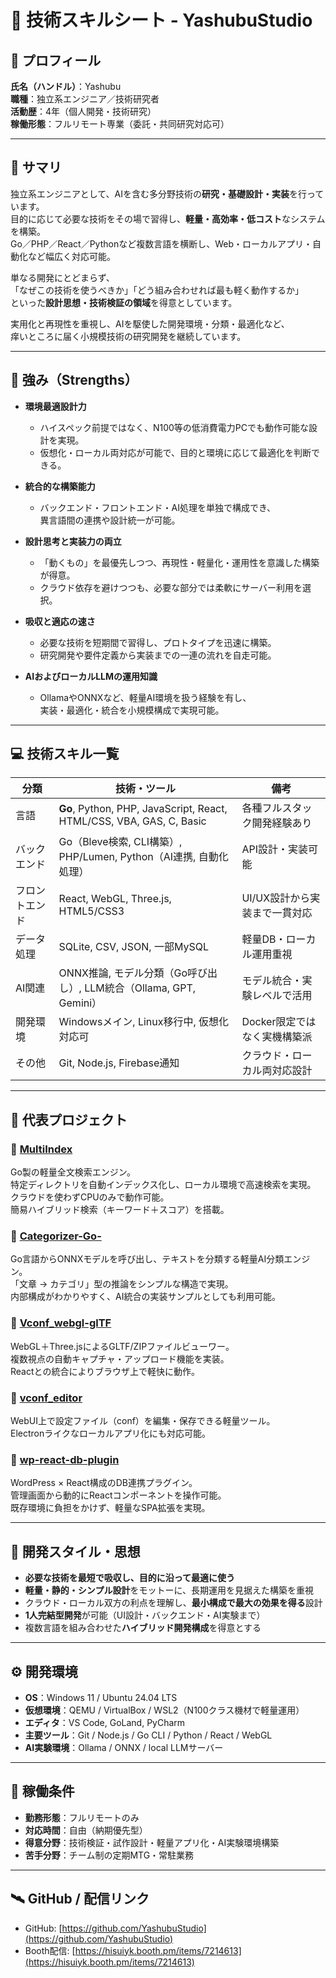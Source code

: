 # 🧠 技術スキルシート - YashubuStudio

## 👤 プロフィール
**氏名（ハンドル）**：Yashubu  
**職種**：独立系エンジニア／技術研究者  
**活動歴**：4年（個人開発・技術研究）  
**稼働形態**：フルリモート専業（委託・共同研究対応可）  

---

## 🧩 サマリ
独立系エンジニアとして、AIを含む多分野技術の**研究・基礎設計・実装**を行っています。  
目的に応じて必要な技術をその場で習得し、**軽量・高効率・低コスト**なシステムを構築。  
Go／PHP／React／Pythonなど複数言語を横断し、Web・ローカルアプリ・自動化など幅広く対応可能。  

単なる開発にとどまらず、  
「なぜこの技術を使うべきか」「どう組み合わせれば最も軽く動作するか」  
といった**設計思想・技術検証の領域**を得意としています。  

実用化と再現性を重視し、AIを駆使した開発環境・分類・最適化など、  
痒いところに届く小規模技術の研究開発を継続しています。

---

## 💪 強み（Strengths）

- **環境最適設計力**  
  - ハイスペック前提ではなく、N100等の低消費電力PCでも動作可能な設計を実現。  
  - 仮想化・ローカル両対応が可能で、目的と環境に応じて最適化を判断できる。  

- **統合的な構築能力**  
  - バックエンド・フロントエンド・AI処理を単独で構成でき、  
    異言語間の連携や設計統一が可能。  

- **設計思考と実装力の両立**  
  - 「動くもの」を最優先しつつ、再現性・軽量化・運用性を意識した構築が得意。  
  - クラウド依存を避けつつも、必要な部分では柔軟にサーバー利用を選択。  

- **吸収と適応の速さ**  
  - 必要な技術を短期間で習得し、プロトタイプを迅速に構築。  
  - 研究開発や要件定義から実装までの一連の流れを自走可能。  

- **AIおよびローカルLLMの運用知識**  
  - OllamaやONNXなど、軽量AI環境を扱う経験を有し、  
    実装・最適化・統合を小規模構成で実現可能。  

---

## 💻 技術スキル一覧

| 分類 | 技術・ツール | 備考 |
|------|---------------|------|
| 言語 | **Go**, Python, PHP, JavaScript, React, HTML/CSS, VBA, GAS, C, Basic | 各種フルスタック開発経験あり |
| バックエンド | Go（Bleve検索, CLI構築）, PHP/Lumen, Python（AI連携, 自動化処理） | API設計・実装可能 |
| フロントエンド | React, WebGL, Three.js, HTML5/CSS3 | UI/UX設計から実装まで一貫対応 |
| データ処理 | SQLite, CSV, JSON, 一部MySQL | 軽量DB・ローカル運用重視 |
| AI関連 | ONNX推論, モデル分類（Go呼び出し）, LLM統合（Ollama, GPT, Gemini） | モデル統合・実験レベルで活用 |
| 開発環境 | Windowsメイン, Linux移行中, 仮想化対応可 | Docker限定ではなく実機構築派 |
| その他 | Git, Node.js, Firebase通知 | クラウド・ローカル両対応設計 |

---

## 🚀 代表プロジェクト

### 🔹 [MultiIndex](https://hisuiyk.booth.pm/items/7214613)
Go製の軽量全文検索エンジン。  
特定ディレクトリを自動インデックス化し、ローカル環境で高速検索を実現。  
クラウドを使わずCPUのみで動作可能。  
簡易ハイブリッド検索（キーワード＋スコア）を搭載。

### 🔹 [Categorizer-Go-](https://github.com/YashubuStudio/Categorizer-Go-)
Go言語からONNXモデルを呼び出し、テキストを分類する軽量AI分類エンジン。  
「文章 → カテゴリ」型の推論をシンプルな構造で実現。  
内部構成がわかりやすく、AI統合の実装サンプルとしても利用可能。

### 🔹 [Vconf_webgl-glTF](https://github.com/YashubuStudio/Vconf_webgl-glTF)
WebGL＋Three.jsによるGLTF/ZIPファイルビューワー。  
複数視点の自動キャプチャ・アップロード機能を実装。  
Reactとの統合によりブラウザ上で軽快に動作。

### 🔹 [vconf_editor](https://github.com/YashubuStudio/vconf_editor)
WebUI上で設定ファイル（conf）を編集・保存できる軽量ツール。  
Electronライクなローカルアプリ化にも対応可能。

### 🔹 [wp-react-db-plugin](https://github.com/YashubuStudio/wp-react-db-plugin)
WordPress × React構成のDB連携プラグイン。  
管理画面から動的にReactコンポーネントを操作可能。  
既存環境に負担をかけず、軽量なSPA拡張を実現。

---

## 🧠 開発スタイル・思想
- **必要な技術を最短で吸収し、目的に沿って最適に使う**
- **軽量・静的・シンプル設計**をモットーに、長期運用を見据えた構築を重視  
- クラウド・ローカル双方の利点を理解し、**最小構成で最大の効果を得る**設計  
- **1人完結型開発**が可能（UI設計・バックエンド・AI実験まで）  
- 複数言語を組み合わせた**ハイブリッド開発構成**を得意とする  

---

## ⚙️ 開発環境
- **OS**：Windows 11 / Ubuntu 24.04 LTS  
- **仮想環境**：QEMU / VirtualBox / WSL2（N100クラス機材で軽量運用）  
- **エディタ**：VS Code, GoLand, PyCharm  
- **主要ツール**：Git / Node.js / Go CLI / Python / React / WebGL  
- **AI実験環境**：Ollama / ONNX / local LLMサーバー  

---

## 📄 稼働条件
- **勤務形態**：フルリモートのみ  
- **対応時間**：自由（納期優先型）  
- **得意分野**：技術検証・試作設計・軽量アプリ化・AI実験環境構築  
- **苦手分野**：チーム制の定期MTG・常駐業務  

---

## 🛰️ GitHub / 配信リンク
- GitHub: [https://github.com/YashubuStudio](https://github.com/YashubuStudio)
- Booth配信: [https://hisuiyk.booth.pm/items/7214613](https://hisuiyk.booth.pm/items/7214613)
